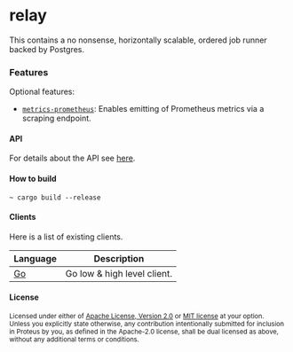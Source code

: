# relay

This contains a no nonsense, horizontally scalable, ordered job runner backed by Postgres.

### Features
Optional features:
- [`metrics-prometheus`][]: Enables emitting of Prometheus metrics via a scraping endpoint.

[`metrics-prometheus`]: https://crates.io/crates/metrics-exporter-prometheus

#### API
For details about the API see [here](./API.md). 

#### How to build
```shell
~ cargo build --release
```

#### Clients
Here is a list of existing clients.

| Language | Description                 |
|----------|-----------------------------|
| [Go](https://github.com/go-playground/relay-client-go)   | Go low & high level client. |


#### License

<sup>
Licensed under either of <a href="LICENSE-APACHE">Apache License, Version
2.0</a> or <a href="LICENSE-MIT">MIT license</a> at your option.
</sup>

<br>

<sub>
Unless you explicitly state otherwise, any contribution intentionally submitted
for inclusion in Proteus by you, as defined in the Apache-2.0 license, shall be
dual licensed as above, without any additional terms or conditions.
</sub>
